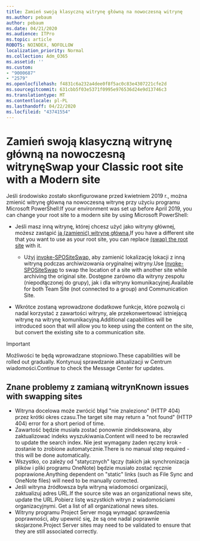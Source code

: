 ```yaml
---
title: Zamień swoją klasyczną witrynę główną na nowoczesną witrynę
ms.author: pebaum
author: pebaum
ms.date: 04/21/2020
ms.audience: ITPro
ms.topic: article
ROBOTS: NOINDEX, NOFOLLOW
localization_priority: Normal
ms.collection: Adm_O365
ms.assetid: ''
ms.custom:
- "9000687"
- "2579"
ms.openlocfilehash: f4831c6a232a4dee0f8f5ac0c83e4307221cfe2d
ms.sourcegitcommit: 631cbb5f03e5371f0995e976536d24e9d13746c3
ms.translationtype: MT
ms.contentlocale: pl-PL
ms.lasthandoff: 04/22/2020
ms.locfileid: "43741554"
---
```

# <a name="swap-your-classic-root-site-with-a-modern-site"></a><span data-ttu-id="dffda-102">Zamień swoją klasyczną witrynę główną na nowoczesną witrynę</span><span class="sxs-lookup"><span data-stu-id="dffda-102">Swap your Classic root site with a Modern site</span></span>

<span data-ttu-id="dffda-103">Jeśli środowisko zostało skonfigurowane przed kwietniem 2019 r., można zmienić witrynę główną na nowoczesną witrynę przy użyciu programu Microsoft PowerShell:</span><span class="sxs-lookup"><span data-stu-id="dffda-103">If your environment was set up before April 2019, you can change your root site to a modern site by using Microsoft PowerShell:</span></span>

- <span data-ttu-id="dffda-104">Jeśli masz inną witrynę, której chcesz użyć jako witryny głównej, możesz zastąpić [ją (zamienić) witrynę główną.](https://docs.microsoft.com/sharepoint/modern-root-site)</span><span class="sxs-lookup"><span data-stu-id="dffda-104">If you have a different site that you want to use as your root site, you can replace [(swap) the root site](https://docs.microsoft.com/sharepoint/modern-root-site) with it.</span></span> 
    - <span data-ttu-id="dffda-105">Użyj [invoke-SPOSiteSwap,](https://docs.microsoft.com/powershell/module/sharepoint-online/invoke-spositeswap?view=sharepoint-ps) aby zamienić lokalizację lokacji z inną witryną podczas archiwizowania oryginalnej witryny.</span><span class="sxs-lookup"><span data-stu-id="dffda-105">Use [Invoke-SPOSiteSwap](https://docs.microsoft.com/powershell/module/sharepoint-online/invoke-spositeswap?view=sharepoint-ps) to swap the location of a site with another site while archiving the original site.</span></span> <span data-ttu-id="dffda-106">Dostępne zarówno dla witryny zespołu (niepodłączonej do grupy), jak i dla witryny komunikacyjnej.</span><span class="sxs-lookup"><span data-stu-id="dffda-106">Available for both Team Site (not connected to a group) and Communication Site.</span></span> 

- <span data-ttu-id="dffda-107">Wkrótce zostaną wprowadzone dodatkowe funkcje, które pozwolą ci nadal korzystać z zawartości witryny, ale przekonwertować istniejącą witrynę na witrynę komunikacyjną.</span><span class="sxs-lookup"><span data-stu-id="dffda-107">Additional capabilities will be introduced soon that will allow you to keep using the content on the site, but convert the existing site to a communication site.</span></span> 
>[!Important]
><span data-ttu-id="dffda-108">Możliwości te będą wprowadzane stopniowo.</span><span class="sxs-lookup"><span data-stu-id="dffda-108">These capabilities will be rolled out gradually.</span></span> <span data-ttu-id="dffda-109">Kontynuuj sprawdzanie aktualizacji w Centrum wiadomości.</span><span class="sxs-lookup"><span data-stu-id="dffda-109">Continue to check the Message Center for updates.</span></span> 

## <a name="known-issues-with-swapping-sites"></a><span data-ttu-id="dffda-110">Znane problemy z zamianą witryn</span><span class="sxs-lookup"><span data-stu-id="dffda-110">Known issues with swapping sites</span></span>

- <span data-ttu-id="dffda-111">Witryna docelowa może zwrócić błąd "nie znaleziono" (HTTP 404) przez krótki okres czasu.</span><span class="sxs-lookup"><span data-stu-id="dffda-111">The target site may return a "not found" (HTTP 404) error for a short period of time.</span></span>
- <span data-ttu-id="dffda-112">Zawartość będzie musiała zostać ponownie zindeksowana, aby zaktualizować indeks wyszukiwania.</span><span class="sxs-lookup"><span data-stu-id="dffda-112">Content will need to be recrawled to update the search index.</span></span> <span data-ttu-id="dffda-113">Nie jest wymagany żaden ręczny krok - zostanie to zrobione automatycznie.</span><span class="sxs-lookup"><span data-stu-id="dffda-113">There is no manual step required - this will be done automatically.</span></span>
- <span data-ttu-id="dffda-114">Wszystko, co zależy od "statycznych" łączy (takich jak synchronizacja plików i pliki programu OneNote) będzie musiało zostać ręcznie poprawione.</span><span class="sxs-lookup"><span data-stu-id="dffda-114">Anything dependent on "static" links (such as File Sync and OneNote files) will need to be manually corrected.</span></span>
- <span data-ttu-id="dffda-115">Jeśli witryna źródłowsza była witryną wiadomości organizacji, zaktualizuj adres URL.</span><span class="sxs-lookup"><span data-stu-id="dffda-115">If the source site was an organizational news site, update the URL.</span></span><span data-ttu-id="dffda-116">Pobierz listę wszystkich witryn z wiadomościami organizacyjnymi.</span><span class="sxs-lookup"><span data-stu-id="dffda-116"> Get a list of all organizational news sites.</span></span>
- <span data-ttu-id="dffda-117">Witryny programu Project Server mogą wymagać sprawdzenia poprawności, aby upewnić się, że są one nadal poprawnie skojarzone.</span><span class="sxs-lookup"><span data-stu-id="dffda-117">Project Server sites may need to be validated to ensure that they are still associated correctly.</span></span>
